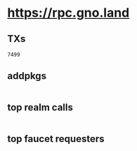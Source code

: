 # https://rpc.gno.land

## TXs
```
7499
```

## addpkgs
```
```

## top realm calls
```
```

## top faucet requesters
```
```

